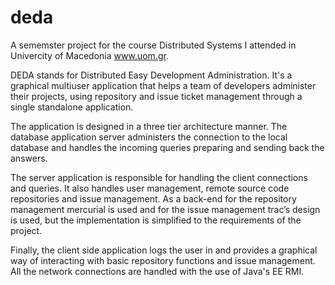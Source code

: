# deda

A sememster project for the course Distributed Systems I attended in Univercity of Macedonia www.uom.gr.

DEDA stands for Distributed Easy Development Administration. It's a graphical multiuser application that helps a team of developers administer their projects, using repository and issue ticket management through a single standalone application.

The application is designed in a three tier architecture manner. The database application server administers the connection to the local database and handles the incoming queries preparing and sending back the answers.

The server application is responsible for handling the client connections and queries. It also handles user management, remote source code repositories and issue management. As a back-end for the repository management mercurial is used and for the issue management trac’s design is used, but the implementation is simplified to the requirements of the project.

Finally, the client side application logs the user in and provides a graphical way of interacting with basic repository functions and issue management. All the network connections are handled with the use of Java's EE RMI.

